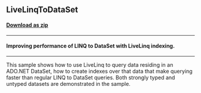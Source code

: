 ## LiveLinqToDataSet
#### [Download as zip](https://grapecity.github.io/DownGit/#/home?url=https://github.com/GrapeCity/ComponentOne-WPF-Samples/tree/master/NET_462/DataSource/CS/LiveLinq/HowTo/Indexing/LiveLinqToDataSet)
____
#### Improving performance of LINQ to DataSet with LiveLinq indexing.
____
This sample shows how to use LiveLinq to query data residing in an
ADO.NET DataSet, how to create indexes over that data that make querying
faster than regular LINQ to DataSet queries. Both strongly typed and
untyped datasets are demonstrated in the sample.




